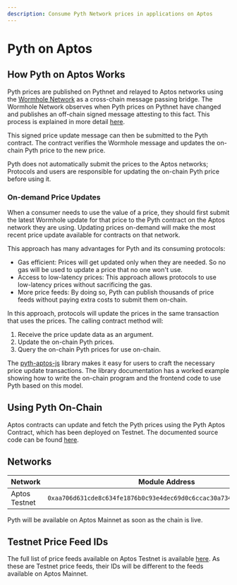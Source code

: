 ```yaml
---
description: Consume Pyth Network prices in applications on Aptos
---
```


# Pyth on Aptos

## How Pyth on Aptos Works

Pyth prices are published on Pythnet and relayed to Aptos networks using the [Wormhole Network](https://wormholenetwork.com/) as a cross-chain message passing bridge. The Wormhole Network observes when Pyth prices on Pythnet have changed and publishes an off-chain signed message attesting to this fact. This process is explained in more detail [here](https://docs.wormholenetwork.com/wormhole/).

This signed price update message can then be submitted to the Pyth contract. The contract verifies the Wormhole message and updates the on-chain Pyth price to the new price.

Pyth does not automatically submit the prices to the Aptos networks; Protocols and users are responsible for updating the on-chain Pyth price before using it.

### On-demand Price Updates

When a consumer needs to use the value of a price, they should first submit the latest Wormhole update for that price to the Pyth contract on the Aptos network they are using. Updating prices on-demand will make the most recent price update available for contracts on that network.

This approach has many advantages for Pyth and its consuming protocols:

- Gas efficient: Prices will get updated only when they are needed. So no gas will be used to update a price that no one won't use.
- Access to low-latency prices: This approach allows protocols to use low-latency prices without sacrificing the gas. 
- More price feeds: By doing so, Pyth can publish thousands of price feeds without paying extra costs to submit them on-chain.

In this approach, protocols will update the prices in the same transaction that uses the prices. The calling contract method will:
  1. Receive the price update data as an argument.
  2. Update the on-chain Pyth prices.
  3. Query the on-chain Pyth prices for use on-chain.
 
The [pyth-aptos-js](https://github.com/pyth-network/pyth-js/tree/main/pyth-aptos-js) library makes it easy for users to craft the necessary price update transactions. The library documentation has a worked example showing how to write the on-chain program and the frontend code to use Pyth based on this model.

## Using Pyth On-Chain

Aptos contracts can update and fetch the Pyth prices using the Pyth Aptos Contract, which has been deployed on Testnet. The documented source code can be found [here](https://github.com/pyth-network/pyth-crosschain/blob/main/aptos/contracts/sources/pyth.move).

## Networks

| Network       | Module Address                                                       |
| ------------- | ---------------------------------------------------------------------|
| Aptos Testnet | `0xaa706d631cde8c634fe1876b0c93e4dec69d0c6ccac30a734e9e257042e81541` |

Pyth will be available on Aptos Mainnet as soon as the chain is live.


## Testnet Price Feed IDs

The full list of price feeds available on Aptos Testnet is available [here](https://pyth.network/developers/price-feed-ids/#pyth-cross-chain-testnet). As these are Testnet price feeds, their IDs will be different to the feeds available on Aptos Mainnet.
